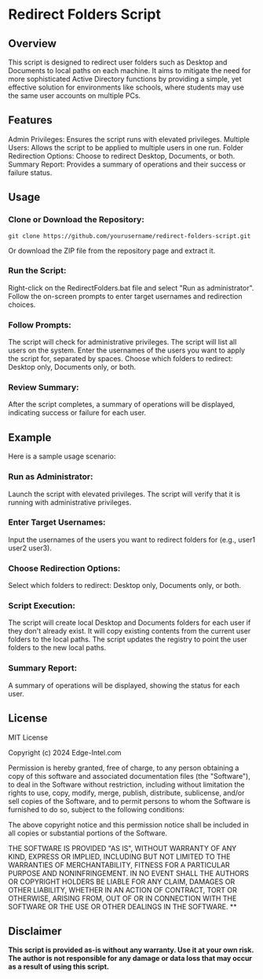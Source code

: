 # **Redirect Folders Script**
## Overview

This script is designed to redirect user folders such as Desktop and Documents to local paths on each machine. It aims to mitigate the need for more sophisticated Active Directory functions by providing a simple, yet effective solution for environments like schools, where students may use the same user accounts on multiple PCs.

## Features
Admin Privileges: Ensures the script runs with elevated privileges.
Multiple Users: Allows the script to be applied to multiple users in one run.
Folder Redirection Options: Choose to redirect Desktop, Documents, or both.
Summary Report: Provides a summary of operations and their success or failure status.

## Usage

### Clone or Download the Repository:
    git clone https://github.com/yourusername/redirect-folders-script.git

Or download the ZIP file from the repository page and extract it.

### Run the Script:
Right-click on the RedirectFolders.bat file and select "Run as administrator".
Follow the on-screen prompts to enter target usernames and redirection choices.

### Follow Prompts:
The script will check for administrative privileges.
The script will list all users on the system.
Enter the usernames of the users you want to apply the script for, separated by spaces.
Choose which folders to redirect: Desktop only, Documents only, or both.

### Review Summary:
After the script completes, a summary of operations will be displayed, indicating success or failure for each user.

## Example

Here is a sample usage scenario:

###     Run as Administrator:
Launch the script with elevated privileges.
The script will verify that it is running with administrative privileges.

###     Enter Target Usernames:
Input the usernames of the users you want to redirect folders for (e.g., user1 user2 user3).

###     Choose Redirection Options:
Select which folders to redirect: Desktop only, Documents only, or both.

###     Script Execution:
The script will create local Desktop and Documents folders for each user if they don't already exist.
It will copy existing contents from the current user folders to the local paths.
The script updates the registry to point the user folders to the new local paths.

###     Summary Report:
A summary of operations will be displayed, showing the status for each user.

## License

MIT License

Copyright (c) 2024 Edge-Intel.com

Permission is hereby granted, free of charge, to any person obtaining a copy
of this software and associated documentation files (the "Software"), to deal
in the Software without restriction, including without limitation the rights
to use, copy, modify, merge, publish, distribute, sublicense, and/or sell
copies of the Software, and to permit persons to whom the Software is
furnished to do so, subject to the following conditions:

The above copyright notice and this permission notice shall be included in all
copies or substantial portions of the Software.

THE SOFTWARE IS PROVIDED "AS IS", WITHOUT WARRANTY OF ANY KIND, EXPRESS OR
IMPLIED, INCLUDING BUT NOT LIMITED TO THE WARRANTIES OF MERCHANTABILITY,
FITNESS FOR A PARTICULAR PURPOSE AND NONINFRINGEMENT. IN NO EVENT SHALL THE
AUTHORS OR COPYRIGHT HOLDERS BE LIABLE FOR ANY CLAIM, DAMAGES OR OTHER
LIABILITY, WHETHER IN AN ACTION OF CONTRACT, TORT OR OTHERWISE, ARISING FROM,
OUT OF OR IN CONNECTION WITH THE SOFTWARE OR THE USE OR OTHER DEALINGS IN THE
SOFTWARE.
**
## Disclaimer
**This script is provided as-is without any warranty. Use it at your own risk. The author is not responsible for any damage or data loss that may occur as a result of using this script.**
